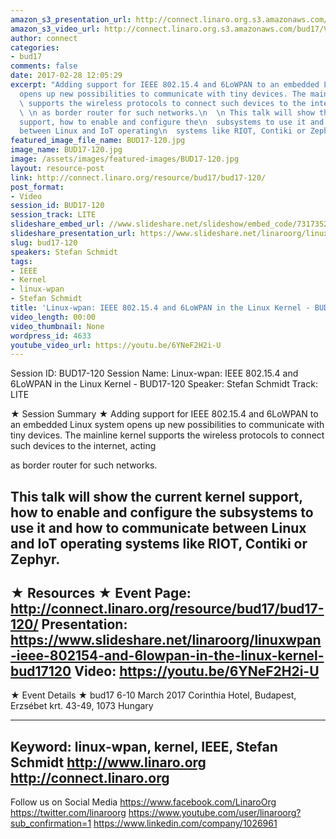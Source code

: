 ```yaml
---
amazon_s3_presentation_url: http://connect.linaro.org.s3.amazonaws.com/bud17/Presentations/BUD17-120%20-%20Linux-wpan-%20IEEE%20802.15.4%20and%206LoWPAN%20in%20the%20Linux%20Kernel.pdf
amazon_s3_video_url: http://connect.linaro.org.s3.amazonaws.com/bud17/Videos/Monday/BUD17-120%20Linux-wpan%20%20IEEE%20802.15.4%20and%206LoWP.mp4
author: connect
categories:
- bud17
comments: false
date: 2017-02-28 12:05:29
excerpt: "Adding support for IEEE 802.15.4 and 6LoWPAN to an embedded Linux system
  opens up new possibilities to communicate with tiny devices. The mainline kernel\n
  \ supports the wireless protocols to connect such devices to the internet, acting\n
  \ \n as border router for such networks.\n  \n This talk will show the current kernel
  support, how to enable and configure the\n  subsystems to use it and how to communicate
  between Linux and IoT operating\n  systems like RIOT, Contiki or Zephyr."
featured_image_file_name: BUD17-120.jpg
image_name: BUD17-120.jpg
image: /assets/images/featured-images/BUD17-120.jpg
layout: resource-post
link: http://connect.linaro.org/resource/bud17/bud17-120/
post_format:
- Video
session_id: BUD17-120
session_track: LITE
slideshare_embed_url: //www.slideshare.net/slideshow/embed_code/73173525
slideshare_presentation_url: https://www.slideshare.net/linaroorg/linuxwpan-ieee-802154-and-6lowpan-in-the-linux-kernel-bud17120
slug: bud17-120
speakers: Stefan Schmidt
tags:
- IEEE
- Kernel
- linux-wpan
- Stefan Schmidt
title: 'Linux-wpan: IEEE 802.15.4 and 6LoWPAN in the Linux Kernel - BUD17-120'
video_length: 00:00
video_thumbnail: None
wordpress_id: 4633
youtube_video_url: https://youtu.be/6YNeF2H2i-U
---
```


Session ID: BUD17-120
Session Name: Linux-wpan: IEEE 802.15.4 and 6LoWPAN in the Linux Kernel - BUD17-120
Speaker: Stefan Schmidt
Track: LITE


★ Session Summary ★
Adding support for IEEE 802.15.4 and 6LoWPAN to an embedded Linux system opens up new possibilities to communicate with tiny devices. The mainline kernel
supports the wireless protocols to connect such devices to the internet, acting

as border router for such networks.

This talk will show the current kernel support, how to enable and configure the
subsystems to use it and how to communicate between Linux and IoT operating
systems like RIOT, Contiki or Zephyr.
---------------------------------------------------
★ Resources ★
Event Page: http://connect.linaro.org/resource/bud17/bud17-120/
Presentation: https://www.slideshare.net/linaroorg/linuxwpan-ieee-802154-and-6lowpan-in-the-linux-kernel-bud17120
Video: https://youtu.be/6YNeF2H2i-U
---------------------------------------------------

★ Event Details ★
bud17
6-10 March 2017
Corinthia Hotel, Budapest,
Erzsébet krt. 43-49,
1073 Hungary

---------------------------------------------------
Keyword: linux-wpan, kernel, IEEE, Stefan Schmidt
http://www.linaro.org
http://connect.linaro.org
---------------------------------------------------
Follow us on Social Media
https://www.facebook.com/LinaroOrg
https://twitter.com/linaroorg
https://www.youtube.com/user/linaroorg?sub_confirmation=1
https://www.linkedin.com/company/1026961
